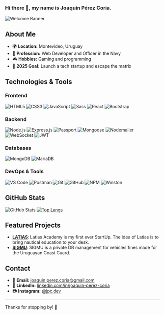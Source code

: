 ### Hi there 👋, my name is Joaquín Pérez Coria.

![Welcome Banner](https://i.ibb.co/2j43wx0/Coffe.png)

## About Me  

- 🌍 **Location:** Montevideo, Uruguay  
- 🏢 **Profession:** Web Developer and Officer in the Navy  
- 🎮 **Hobbies:** Gaming and programming  
- 🚀 **2025 Goal:** Launch a tech startup and escape the matrix  

## Technologies & Tools  

### Frontend  
![HTML5](https://img.shields.io/badge/-HTML5-E34F26?style=flat-square&logo=html5&logoColor=white) ![CSS3](https://img.shields.io/badge/-CSS3-1572B6?style=flat-square&logo=css3&logoColor=white) ![JavaScript](https://img.shields.io/badge/-JavaScript-F7DF1E?style=flat-square&logo=javascript&logoColor=black) ![Sass](https://img.shields.io/badge/-Sass-CC6699?style=flat-square&logo=sass&logoColor=white) ![React](https://img.shields.io/badge/-React-61DAFB?style=flat-square&logo=react&logoColor=black) ![Bootstrap](https://img.shields.io/badge/-Bootstrap-7952B3?style=flat-square&logo=bootstrap&logoColor=white)  

### Backend  
![Node.js](https://img.shields.io/badge/-Node.js-339933?style=flat-square&logo=node.js&logoColor=white) ![Express.js](https://img.shields.io/badge/-Express.js-000000?style=flat-square&logo=express&logoColor=white) ![Passport](https://img.shields.io/badge/-Passport-34E27A?style=flat-square&logo=passport&logoColor=white) ![Mongoose](https://img.shields.io/badge/-Mongoose-880000?style=flat-square&logoColor=white) ![Nodemailer](https://img.shields.io/badge/-Nodemailer-339933?style=flat-square&logoColor=white) ![WebSocket](https://img.shields.io/badge/-WebSocket-010101?style=flat-square&logo=socket.io&logoColor=white) ![JWT](https://img.shields.io/badge/-JSON%20Web%20Tokens-000000?style=flat-square&logo=json-web-tokens&logoColor=white)  

### Databases  
![MongoDB](https://img.shields.io/badge/-MongoDB-47A248?style=flat-square&logo=mongodb&logoColor=white) ![MariaDB](https://img.shields.io/badge/-MariaDB-003545?style=flat-square&logo=mariadb&logoColor=white)  

### DevOps & Tools  
![VS Code](https://img.shields.io/badge/-VS%20Code-007ACC?style=flat-square&logo=visual-studio-code&logoColor=white) ![Postman](https://img.shields.io/badge/-Postman-FF6C37?style=flat-square&logo=postman&logoColor=white) ![Git](https://img.shields.io/badge/-Git-F05032?style=flat-square&logo=git&logoColor=white) ![GitHub](https://img.shields.io/badge/-GitHub-181717?style=flat-square&logo=github&logoColor=white) ![NPM](https://img.shields.io/badge/-NPM-CB3837?style=flat-square&logo=npm&logoColor=white) ![Winston](https://img.shields.io/badge/-Winston-000000?style=flat-square&logo=log&logoColor=white)

## GitHub Stats  

![GitHub Stats](https://github-readme-stats.vercel.app/api?username=clissic&show_icons=true&theme=radical)
[![Top Langs](https://github-readme-stats.vercel.app/api/top-langs/?username=clissic&theme=radical)](https://github.com/clissic)

## Featured Projects  

- [**LATIAS**](https://github.com/clissic/latias-front): Latias Academy is my first ever StartUp. The idea of Latias is to bring nautical education to your desk.  
- [**SIGMU**](https://github.com/clissic/SIGMU): SIGMU is a private DB management for vehicles fines made for the Uruguayan Coast Guard.  

## Contact  

- 📧 **Email:** [joaquin.perez.coria@gmail.com](mailto:joaquin.perez.coria@gmail.com)  
- 💼 **LinkedIn:** [linkedin.com/in/joaquin-perez-coria](https://www.linkedin.com/in/joaquin-perez-coria/?locale=en_US)  
- 📷 **Instagram:** [@jpc.dev](https://www.instagram.com/jpc.dev/)

---

Thanks for stopping by! 🦾


<!--
**clissic/clissic** is a ✨ _special_ ✨ repository because its `README.md` (this file) appears on your GitHub profile.

Here are some ideas to get you started:

- 🔭 I’m currently working on ...
- 🌱 I’m currently learning ...
- 👯 I’m looking to collaborate on ...
- 🤔 I’m looking for help with ...
- 💬 Ask me about ...
- 📫 How to reach me: ...
- 😄 Pronouns: ...
- ⚡ Fun fact: ...
-->
